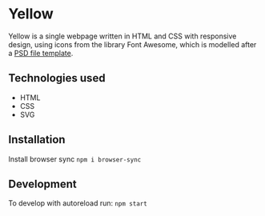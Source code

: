 # Yellow
 
Yellow is a single webpage written in HTML and CSS with responsive design, using icons from the library Font Awesome, which is modelled after a [PSD file template](https://www.graphberry.com/item/montreal-creative-portfolio-theme).
 
## Technologies used
- HTML
- CSS
- SVG

## Installation
Install browser sync `npm i browser-sync`

## Development
To develop with autoreload run: `npm start` 
